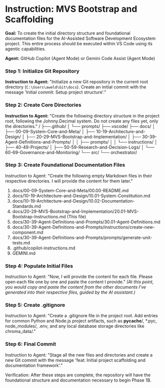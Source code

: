 # Instruction: MVS Bootstrap and Scaffolding

**Goal:** To create the initial directory structure and foundational documentation files for the AI-Assisted Software Development Ecosystem project. This entire process should be executed within VS Code using its agentic capabilities.

**Agent:** GitHub Copilot (Agent Mode) or Gemini Code Assist (Agent Mode)


### **Step 1: Initialize Git Repository**

**Instruction to Agent:**
"Initialize a new Git repository in the current root directory (`C:\Users\aweld\Git\docs`). Create an initial commit with the message 'Initial commit: Setup project structure'."

### **Step 2: Create Core Directories**

**Instruction to Agent:**
"Create the following directory structure in the project root, following the Johnny.Decimal system. Do not create any files yet, only the directories."
/
├──.github/
│   └── prompts/
├──.vscode/
├── docs/
│   ├── 00-09-System-Core-and-Meta/
│   ├── 10-19-Architecture-and-Design/
│   ├── 20-29-MVS-Bootstrap-and-Implementation/
│   ├── 30-39-Agent-Definitions-and-Prompts/
│   │   ├── prompts/
│   │   └── instructions/
│   ├── 40-49-Projects/
│   ├── 50-59-Research-and-Decision-Logs/
│   └── 60-69-Governance-and-Monitoring/
└── src/
    └── orchestrator/

### **Step 3: Create Foundational Documentation Files**

Instruction to Agent:
"Create the following empty Markdown files in their respective directories. I will provide the content for them later."

1. docs/00-09-System-Core-and-Meta/00.00-README.md
2. docs/10-19-Architecture-and-Design/10.01-System-Constitution.md
3. docs/10-19-Architecture-and-Design/10.02-Documentation-Standards.md
4. docs/20-29-MVS-Bootstrap-and-Implementation/20.01-MVS-Bootstrap-Instructions.md (This file)
5. docs/30-39-Agent-Definitions-and-Prompts/30.01-Agent-Definitions.md
6. docs/30-39-Agent-Definitions-and-Prompts/instructions/create-new-component.md
7. docs/30-39-Agent-Definitions-and-Prompts/prompts/generate-unit-tests.md
8. .github/copilot-instructions.md
9. GEMINI.md

### **Step 4: Populate Initial Files**

Instruction to Agent:
"Now, I will provide the content for each file. Please open each file one by one and paste the content I provide."
*(At this point, you would copy and paste the content from the other documents I've generated into their respective files, guided by the AI assistant.)*

### **Step 5: Create .gitignore**

Instruction to Agent:
"Create a .gitignore file in the project root. Add entries for common Python and Node.js project artifacts, such as __pycache__/, *.pyc, node_modules/, .env, and any local database storage directories like chroma_data/."

### **Step 6: Final Commit**

Instruction to Agent:
"Stage all the new files and directories and create a new Git commit with the message 'feat: Initial project scaffolding and documentation framework'."

Verification:
After these steps are complete, the repository will have the foundational structure and documentation necessary to begin Phase 1B.
